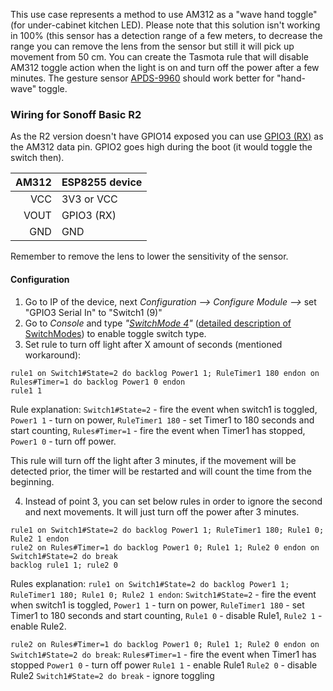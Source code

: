 This use case represents a method to use AM312 as a "wave hand toggle" (for under-cabinet kitchen LED). Please note that this solution isn't working in 100% (this sensor has a detection range of a few meters, to decrease the range you can remove the lens from the sensor but still it will pick up movement from 50 cm. You can create the Tasmota rule that will disable AM312 toggle action when the light is on and turn off the power after a few minutes. The gesture sensor [APDS-9960](APDS-9960) should work better for "hand-wave" toggle.

### Wiring for Sonoff Basic R2

As the R2 version doesn't have GPIO14 exposed you can use [GPIO3 (RX)](https://www.youtube.com/watch?v=yavDqDzRdUk&t=139) as the AM312 data pin. GPIO2 goes high during the boot (it would toggle the switch then).

|AM312       | ESP8255 device     |
|-----------:|:-------------------|
|        VCC | 3V3 or VCC         |
|       VOUT | GPIO3 (RX)         |
|        GND | GND                |

Remember to remove the lens to lower the sensitivity of the sensor.

#### Configuration

1. Go to IP of the device, next _Configuration --> Configure Module -->_ set "GPIO3 Serial In" to "Switch1 (9)"
2. Go to _Console_ and type _"[SwitchMode 4](Commands.md#switchmode)"_ ([detailed description of SwitchModes](Buttons-and-Switches#switchmode)) to enable toggle switch type.
3. Set rule to turn off light after X amount of seconds (mentioned workaround):
```
rule1 on Switch1#State=2 do backlog Power1 1; RuleTimer1 180 endon on Rules#Timer=1 do backlog Power1 0 endon
rule1 1
```

Rule explanation:
``Switch1#State=2`` - fire the event when switch1 is toggled, 
``Power1 1`` - turn on power, 
``RuleTimer1 180`` - set Timer1 to 180 seconds and start counting, 
``Rules#Timer=1`` - fire the event when Timer1 has stopped, 
``Power1 0`` - turn off power.

This rule will turn off the light after 3 minutes, if the movement will be detected prior, the timer will be restarted and will count the time from the beginning.

4. Instead of point 3, you can set below rules in order to ignore the second and next movements. It will just turn off the power after 3 minutes.
```
rule1 on Switch1#State=2 do backlog Power1 1; RuleTimer1 180; Rule1 0; Rule2 1 endon
rule2 on Rules#Timer=1 do backlog Power1 0; Rule1 1; Rule2 0 endon on Switch1#State=2 do break
backlog rule1 1; rule2 0
```

Rules explanation:
``rule1 on Switch1#State=2 do backlog Power1 1; RuleTimer1 180; Rule1 0; Rule2 1 endon``:
``Switch1#State=2`` - fire the event when switch1 is toggled, 
``Power1 1`` - turn on power, 
``RuleTimer1 180`` - set Timer1 to 180 seconds and start counting, 
``Rule1 0`` - disable Rule1, 
``Rule2 1`` - enable Rule2.

``rule2 on Rules#Timer=1 do backlog Power1 0; Rule1 1; Rule2 0 endon on Switch1#State=2 do break``:
``Rules#Timer=1`` - fire the event when Timer1 has stopped
``Power1 0`` - turn off power
``Rule1 1`` - enable Rule1
``Rule2 0`` - disable Rule2
``Switch1#State=2 do break`` - ignore toggling

